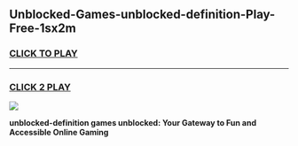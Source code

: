 
## Unblocked-Games-unblocked-definition-Play-Free-1sx2m
<h3>
<a href="https://premium76.site?title=unblocked-definition&ref=20M">CLICK TO PLAY</a></h3>
<hr>

<h3>
<a href="https://premium76.site?title=unblocked-definition&ref=20M">CLICK 2 PLAY</a>
  
</h3>

<a href="https://premium76.site?title=unblocked-definition&ref=19M"><img src="https://clearcache.store/games.png"></a>


**unblocked-definition games unblocked: Your Gateway to Fun and Accessible Online Gaming**
